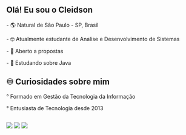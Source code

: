 
 ## Olá! Eu sou o Cleidson
 
 <p> - 🌎 Natural de São Paulo - SP, Brasil
 <p> - 🤓 Atualmente estudante de Analise e Desenvolvimento de Sistemas 
 <p> - 🤝 Aberto a propostas
 <p> - 🧠 Estudando sobre Java
  
 ## ♾️ Curiosidades sobre mim
  
 <p> ° Formado em Gestão da Tecnologia da Informação
 <p> ° Entusiasta de Tecnologia desde 2013
 
 ##
 
<div> 
  <a href="https://www.instagram.com/creidsu_" target="_blank"><img src="https://img.shields.io/badge/-Instagram-%23E4405F?style=for-the-badge&logo=instagram&logoColor=white" target="_blank"></a>
  <a href = "mailto:cleidsonjds@hotmail.com"><img src="https://img.shields.io/badge/Microsoft_Outlook-0078D4?style=for-the-badge&logo=microsoft-outlook&logoColor=white" target="_blank"></a>
  <a href="https://www.linkedin.com/in/cleidson-de-jesus-silva-80a210213" target="_blank"><img src="https://img.shields.io/badge/-LinkedIn-%230077B5?style=for-the-badge&logo=linkedin&logoColor=white" target="_blank"></a>
